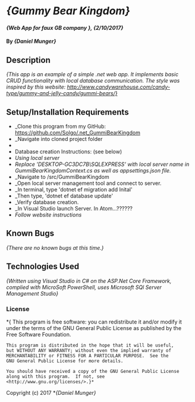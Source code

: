 ﻿# _{Gummy Bear Kingdom}_

#### _{Web App for faux GB company }, {2/10/2017}_

#### By _**{Daniel Munger}**_

## Description

_{This app is an example of a simple .net web app. It implements basic CRUD functionality with local database communication. The style was inspired by this website: http://www.candywarehouse.com/candy-type/gummy-and-jelly-candy/gummi-bears/}_


## Setup/Installation Requirements

  * _Clone this program from my GitHub: https://github.com/Solgo/.net_GummiBearKingdom
  * _Navigate into cloned project folder
  *
  * Database creation Instructions: (see below)
  * _Using local server_
  * _Replace 'DESKTOP-GC3DC7B\\SQLEXPRESS' with local server name in GummiBearKingdomContext.cs as well as appsettings.json file._
  * _Navigate to /src/GummiBearKingdom
  * _Open local server management tool and connect to server.
  * _In terminal, type 'dotnet ef migration add Inital'
  * _Then type, 'dotnet ef database update'
  * _Verify database creation.
  * _In Visual Studio launch Server. In Atom...??????
  * _Follow website instructions_

## Known Bugs

_{There are no known bugs at this time.}_

## Technologies Used

_{Written using Visual Studio in C# on the ASP.Net Core Framework, complied with MicroSoft PowerShell, uses Microsoft SQl Server Management Studio}_

### License

*{ This program is free software: you can redistribute it and/or modify
    it under the terms of the GNU General Public License as published by
    the Free Software Foundation.

    This program is distributed in the hope that it will be useful,
    but WITHOUT ANY WARRANTY; without even the implied warranty of
    MERCHANTABILITY or FITNESS FOR A PARTICULAR PURPOSE.  See the
    GNU General Public License for more details.

    You should have received a copy of the GNU General Public License
    along with this program.  If not, see <http://www.gnu.org/licenses/>.}*

Copyright (c) 2017 **_{Daniel Munger}_*